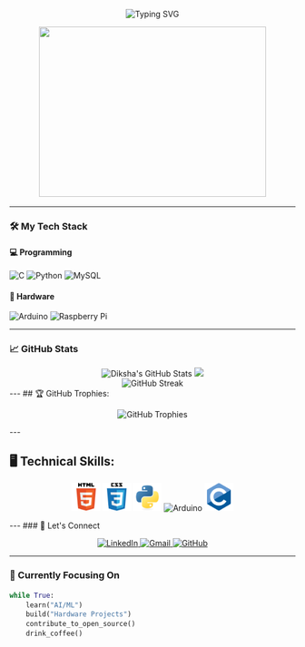 <p align="center">
  <img src="https://readme-typing-svg.demolab.com?font=Fira+Code&pause=1000&color=FF7F50&center=true&vCenter=true&width=435&lines=Hi+%F0%9F%91%8B%2C+I'm+Diksha;Junior+Developer;AI%2FML+Enthusiast;Hardware+Tinkerer" alt="Typing SVG" />
</p>

<div align="center">
  <img src="https://github.com/user-attachments/assets/09158bbe-2371-4b07-9c76-f2a7e2c758f8" width="400" height="300">
</div>

---

### 🛠️ My Tech Stack

#### 💻 Programming
![C](https://img.shields.io/badge/c-%2300599C.svg?style=for-the-badge&logo=c&logoColor=white)
![Python](https://img.shields.io/badge/python-3670A0?style=for-the-badge&logo=python&logoColor=ffdd54)
![MySQL](https://img.shields.io/badge/mysql-%2300f.svg?style=for-the-badge&logo=mysql&logoColor=white)

#### 🔌 Hardware
![Arduino](https://img.shields.io/badge/-Arduino-00979D?style=for-the-badge&logo=Arduino&logoColor=white)
![Raspberry Pi](https://img.shields.io/badge/-RaspberryPi-C51A4A?style=for-the-badge&logo=Raspberry-Pi)


---

### 📈 GitHub Stats

<div align="center">
  <img src="https://github-readme-stats.vercel.app/api?username=diksha135&show_icons=true&theme=radical" alt="Diksha's GitHub Stats" height="160"/>
  <img src="https://github-readme-stats.vercel.app/api/top-langs/?username=diksha135&layout=compact&theme=radical" height="160"/>
</div>

<div align="center">
  <img src="https://streak-stats.demolab.com?user=diksha135&theme=radical" alt="GitHub Streak" />
</div>
---
## 🏆 GitHub Trophies:
<p align="center">
  <img src="https://github-profile-trophy.vercel.app/?username=Diksha135-byte&theme=radical&no-frame=true&margin-w=4" alt="GitHub Trophies"/>
</p>
---

## 🖥️ Technical Skills:

<p align="center">
  <img src="https://raw.githubusercontent.com/devicons/devicon/master/icons/html5/html5-original-wordmark.svg" alt="HTML5" width="50" height="50"/>
  <img src="https://raw.githubusercontent.com/devicons/devicon/master/icons/css3/css3-original-wordmark.svg" alt="CSS3" width="50" height="50"/>
  <img src="https://raw.githubusercontent.com/devicons/devicon/master/icons/python/python-original.svg" alt="Python" width="50" height="50"/>
  <img src="https://cdn.worldvectorlogo.com/logos/arduino-1.svg" alt="Arduino" width="50" height="50"/>
  <img src="https://raw.githubusercontent.com/devicons/devicon/master/icons/c/c-original.svg" alt="C" width="50" height="50"/>
</p>
---
### 🤝 Let's Connect

<p align="center">
  <a href="https://linkedin.com/in/diksha-972a9932a">
    <img src="https://img.shields.io/badge/LinkedIn-0077B5?style=for-the-badge&logo=linkedin&logoColor=white" alt="LinkedIn"/>
  </a>
  <a href="mailto:3d5iksh@gmail.com">
    <img src="https://img.shields.io/badge/Gmail-D14836?style=for-the-badge&logo=gmail&logoColor=white" alt="Gmail"/>
  </a>
  <a href="https://github.com/diksha135">
    <img src="https://img.shields.io/badge/GitHub-100000?style=for-the-badge&logo=github&logoColor=white" alt="GitHub"/>
  </a>
</p>

---

### 🎯 Currently Focusing On
```python
while True:
    learn("AI/ML")
    build("Hardware Projects")
    contribute_to_open_source()
    drink_coffee()
